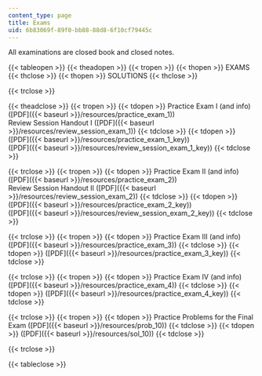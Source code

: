 ```yaml
---
content_type: page
title: Exams
uid: 6b83069f-89f0-bb88-88d8-6f10cf79445c
---
```


All examinations are closed book and closed notes.

{{< tableopen >}}
{{< theadopen >}}
{{< tropen >}}
{{< thopen >}}
EXAMS
{{< thclose >}}
{{< thopen >}}
SOLUTIONS
{{< thclose >}}

{{< trclose >}}

{{< theadclose >}}
{{< tropen >}}
{{< tdopen >}}
Practice Exam I (and info) ([PDF]({{< baseurl >}}/resources/practice_exam_1))  
Review Session Handout I ([PDF]({{< baseurl >}}/resources/review_session_exam_1))
{{< tdclose >}}
{{< tdopen >}}
([PDF]({{< baseurl >}}/resources/practice_exam_1_key))  
([PDF]({{< baseurl >}}/resources/review_session_exam_1_key))
{{< tdclose >}}

{{< trclose >}}
{{< tropen >}}
{{< tdopen >}}
Practice Exam II (and info) ([PDF]({{< baseurl >}}/resources/practice_exam_2))  
Review Session Handout II ([PDF]({{< baseurl >}}/resources/review_session_exam_2))
{{< tdclose >}}
{{< tdopen >}}
([PDF]({{< baseurl >}}/resources/practice_exam_2_key))  
([PDF]({{< baseurl >}}/resources/review_session_exam_2_key))
{{< tdclose >}}

{{< trclose >}}
{{< tropen >}}
{{< tdopen >}}
Practice Exam III (and info) ([PDF]({{< baseurl >}}/resources/practice_exam_3))
{{< tdclose >}}
{{< tdopen >}}
([PDF]({{< baseurl >}}/resources/practice_exam_3_key))
{{< tdclose >}}

{{< trclose >}}
{{< tropen >}}
{{< tdopen >}}
Practice Exam IV (and info) ([PDF]({{< baseurl >}}/resources/practice_exam_4))
{{< tdclose >}}
{{< tdopen >}}
([PDF]({{< baseurl >}}/resources/practice_exam_4_key))
{{< tdclose >}}

{{< trclose >}}
{{< tropen >}}
{{< tdopen >}}
Practice Problems for the Final Exam ([PDF]({{< baseurl >}}/resources/prob_10))
{{< tdclose >}}
{{< tdopen >}}
([PDF]({{< baseurl >}}/resources/sol_10))
{{< tdclose >}}

{{< trclose >}}

{{< tableclose >}}